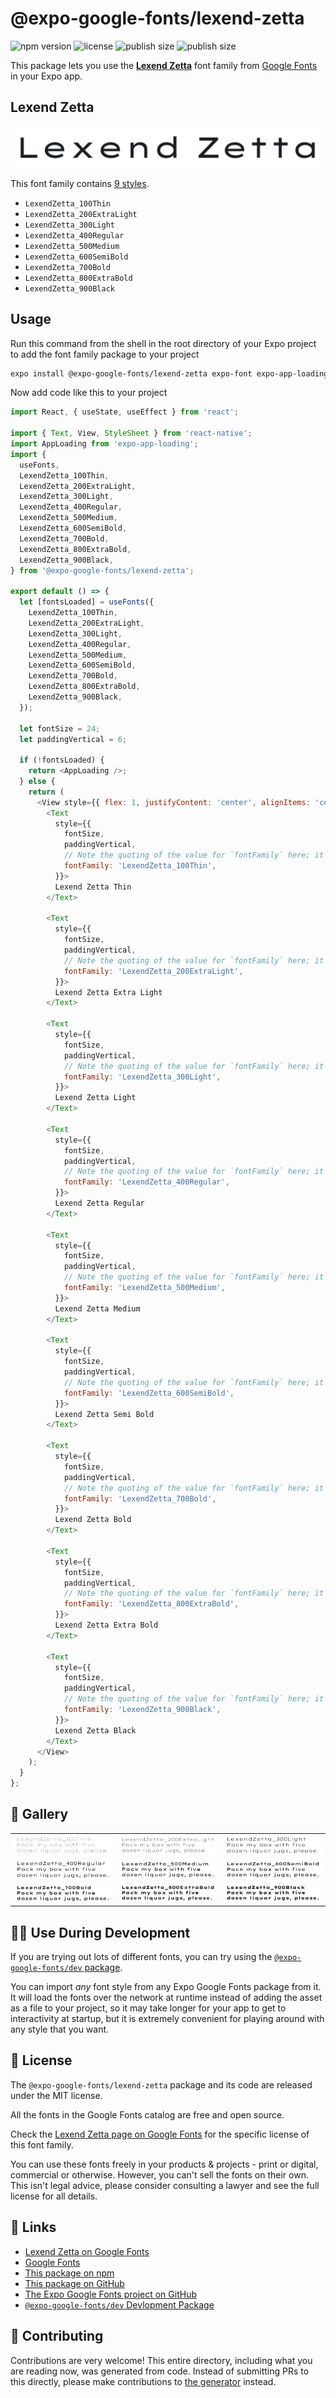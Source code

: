 # @expo-google-fonts/lexend-zetta

![npm version](https://flat.badgen.net/npm/v/@expo-google-fonts/lexend-zetta)
![license](https://flat.badgen.net/github/license/expo/google-fonts)
![publish size](https://flat.badgen.net/packagephobia/install/@expo-google-fonts/lexend-zetta)
![publish size](https://flat.badgen.net/packagephobia/publish/@expo-google-fonts/lexend-zetta)

This package lets you use the [**Lexend Zetta**](https://fonts.google.com/specimen/Lexend+Zetta) font family from [Google Fonts](https://fonts.google.com/) in your Expo app.

## Lexend Zetta

![Lexend Zetta](./font-family.png)

This font family contains [9 styles](#-gallery).

- `LexendZetta_100Thin`
- `LexendZetta_200ExtraLight`
- `LexendZetta_300Light`
- `LexendZetta_400Regular`
- `LexendZetta_500Medium`
- `LexendZetta_600SemiBold`
- `LexendZetta_700Bold`
- `LexendZetta_800ExtraBold`
- `LexendZetta_900Black`

## Usage

Run this command from the shell in the root directory of your Expo project to add the font family package to your project
```sh
expo install @expo-google-fonts/lexend-zetta expo-font expo-app-loading
```

Now add code like this to your project
```js
import React, { useState, useEffect } from 'react';

import { Text, View, StyleSheet } from 'react-native';
import AppLoading from 'expo-app-loading';
import {
  useFonts,
  LexendZetta_100Thin,
  LexendZetta_200ExtraLight,
  LexendZetta_300Light,
  LexendZetta_400Regular,
  LexendZetta_500Medium,
  LexendZetta_600SemiBold,
  LexendZetta_700Bold,
  LexendZetta_800ExtraBold,
  LexendZetta_900Black,
} from '@expo-google-fonts/lexend-zetta';

export default () => {
  let [fontsLoaded] = useFonts({
    LexendZetta_100Thin,
    LexendZetta_200ExtraLight,
    LexendZetta_300Light,
    LexendZetta_400Regular,
    LexendZetta_500Medium,
    LexendZetta_600SemiBold,
    LexendZetta_700Bold,
    LexendZetta_800ExtraBold,
    LexendZetta_900Black,
  });

  let fontSize = 24;
  let paddingVertical = 6;

  if (!fontsLoaded) {
    return <AppLoading />;
  } else {
    return (
      <View style={{ flex: 1, justifyContent: 'center', alignItems: 'center' }}>
        <Text
          style={{
            fontSize,
            paddingVertical,
            // Note the quoting of the value for `fontFamily` here; it expects a string!
            fontFamily: 'LexendZetta_100Thin',
          }}>
          Lexend Zetta Thin
        </Text>

        <Text
          style={{
            fontSize,
            paddingVertical,
            // Note the quoting of the value for `fontFamily` here; it expects a string!
            fontFamily: 'LexendZetta_200ExtraLight',
          }}>
          Lexend Zetta Extra Light
        </Text>

        <Text
          style={{
            fontSize,
            paddingVertical,
            // Note the quoting of the value for `fontFamily` here; it expects a string!
            fontFamily: 'LexendZetta_300Light',
          }}>
          Lexend Zetta Light
        </Text>

        <Text
          style={{
            fontSize,
            paddingVertical,
            // Note the quoting of the value for `fontFamily` here; it expects a string!
            fontFamily: 'LexendZetta_400Regular',
          }}>
          Lexend Zetta Regular
        </Text>

        <Text
          style={{
            fontSize,
            paddingVertical,
            // Note the quoting of the value for `fontFamily` here; it expects a string!
            fontFamily: 'LexendZetta_500Medium',
          }}>
          Lexend Zetta Medium
        </Text>

        <Text
          style={{
            fontSize,
            paddingVertical,
            // Note the quoting of the value for `fontFamily` here; it expects a string!
            fontFamily: 'LexendZetta_600SemiBold',
          }}>
          Lexend Zetta Semi Bold
        </Text>

        <Text
          style={{
            fontSize,
            paddingVertical,
            // Note the quoting of the value for `fontFamily` here; it expects a string!
            fontFamily: 'LexendZetta_700Bold',
          }}>
          Lexend Zetta Bold
        </Text>

        <Text
          style={{
            fontSize,
            paddingVertical,
            // Note the quoting of the value for `fontFamily` here; it expects a string!
            fontFamily: 'LexendZetta_800ExtraBold',
          }}>
          Lexend Zetta Extra Bold
        </Text>

        <Text
          style={{
            fontSize,
            paddingVertical,
            // Note the quoting of the value for `fontFamily` here; it expects a string!
            fontFamily: 'LexendZetta_900Black',
          }}>
          Lexend Zetta Black
        </Text>
      </View>
    );
  }
};

```

## 🔡 Gallery


||||
|-|-|-|
|![LexendZetta_100Thin](./LexendZetta_100Thin.ttf.png)|![LexendZetta_200ExtraLight](./LexendZetta_200ExtraLight.ttf.png)|![LexendZetta_300Light](./LexendZetta_300Light.ttf.png)||
|![LexendZetta_400Regular](./LexendZetta_400Regular.ttf.png)|![LexendZetta_500Medium](./LexendZetta_500Medium.ttf.png)|![LexendZetta_600SemiBold](./LexendZetta_600SemiBold.ttf.png)||
|![LexendZetta_700Bold](./LexendZetta_700Bold.ttf.png)|![LexendZetta_800ExtraBold](./LexendZetta_800ExtraBold.ttf.png)|![LexendZetta_900Black](./LexendZetta_900Black.ttf.png)||


## 👩‍💻 Use During Development

If you are trying out lots of different fonts, you can try using the [`@expo-google-fonts/dev` package](https://github.com/expo/google-fonts/tree/master/font-packages/dev#readme).

You can import *any* font style from any Expo Google Fonts package from it. It will load the fonts
over the network at runtime instead of adding the asset as a file to your project, so it may take longer
for your app to get to interactivity at startup, but it is extremely convenient
for playing around with any style that you want.

## 📖 License

The `@expo-google-fonts/lexend-zetta` package and its code are released under the MIT license.

All the fonts in the Google Fonts catalog are free and open source.

Check the [Lexend Zetta page on Google Fonts](https://fonts.google.com/specimen/Lexend+Zetta) for the specific license of this font family.

You can use these fonts freely in your products & projects - print or digital, commercial or otherwise. However, you can't sell the fonts on their own. This isn't legal advice, please consider consulting a lawyer and see the full license for all details.

## 🔗 Links

- [Lexend Zetta on Google Fonts](https://fonts.google.com/specimen/Lexend+Zetta)
- [Google Fonts](https://fonts.google.com/)
- [This package on npm](https://www.npmjs.com/package/@expo-google-fonts/lexend-zetta)
- [This package on GitHub](https://github.com/expo/google-fonts/tree/master/font-packages/lexend-zetta)
- [The Expo Google Fonts project on GitHub](https://github.com/expo/google-fonts)
- [`@expo-google-fonts/dev` Devlopment Package](https://github.com/expo/google-fonts/tree/master/font-packages/dev)

## 🤝 Contributing

Contributions are very welcome! This entire directory, including what you are reading now, was generated from code. Instead of submitting PRs to this directly, please make contributions to [the generator](https://github.com/expo/google-fonts/tree/master/packages/generator) instead.
